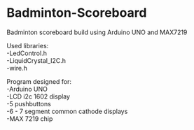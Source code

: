 # Badminton-Scoreboard
Badminton scoreboard build using Arduino UNO and MAX7219

Used libraries:<br>
  -LedControl.h<br>
  -LiquidCrystal_I2C.h<br>
  -wire.h<br>

Program designed for:<br>
  -Arduino UNO<br>
  -LCD i2c 1602 display<br>
  -5 pushbuttons<br>
  -6 - 7 segment common cathode displays<br>
  -MAX 7219 chip
